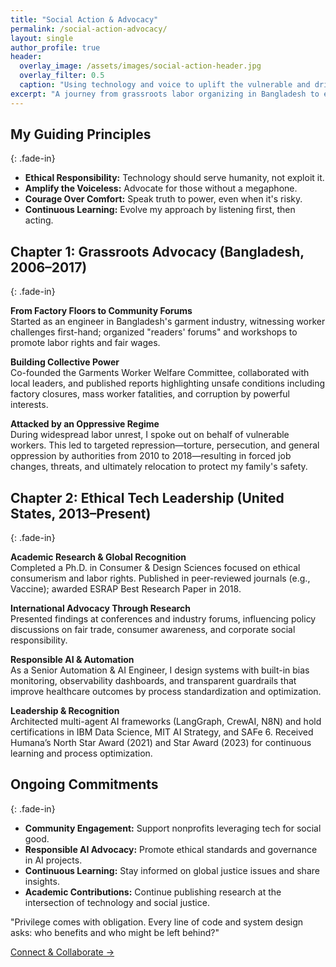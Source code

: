 ```yaml
---
title: "Social Action & Advocacy"
permalink: /social-action-advocacy/
layout: single
author_profile: true
header:
  overlay_image: /assets/images/social-action-header.jpg
  overlay_filter: 0.5
  caption: "Using technology and voice to uplift the vulnerable and drive systemic change"
excerpt: "A journey from grassroots labor organizing in Bangladesh to ethical technology leadership in the US."
---
```


## My Guiding Principles
{: .fade-in}

- **Ethical Responsibility:** Technology should serve humanity, not exploit it.
- **Amplify the Voiceless:** Advocate for those without a megaphone.
- **Courage Over Comfort:** Speak truth to power, even when it's risky.
- **Continuous Learning:** Evolve my approach by listening first, then acting.

## Chapter 1: Grassroots Advocacy (Bangladesh, 2006–2017)
{: .fade-in}

**From Factory Floors to Community Forums**  
Started as an engineer in Bangladesh's garment industry, witnessing worker challenges first-hand; organized "readers' forums" and workshops to promote labor rights and fair wages.

**Building Collective Power**  
Co-founded the Garments Worker Welfare Committee, collaborated with local leaders, and published reports highlighting unsafe conditions including factory closures, mass worker fatalities, and corruption by powerful interests.

**Attacked by an Oppressive Regime**  
During widespread labor unrest, I spoke out on behalf of vulnerable workers. This led to targeted repression—torture, persecution, and general oppression by authorities from 2010 to 2018—resulting in forced job changes, threats, and ultimately relocation to protect my family's safety.

## Chapter 2: Ethical Tech Leadership (United States, 2013–Present)
{: .fade-in}

**Academic Research & Global Recognition**  
Completed a Ph.D. in Consumer & Design Sciences focused on ethical consumerism and labor rights. Published in peer-reviewed journals (e.g., Vaccine); awarded ESRAP Best Research Paper in 2018.

**International Advocacy Through Research**  
Presented findings at conferences and industry forums, influencing policy discussions on fair trade, consumer awareness, and corporate social responsibility.

**Responsible AI & Automation**  
As a Senior Automation & AI Engineer, I design systems with built-in bias monitoring, observability dashboards, and transparent guardrails that improve healthcare outcomes by process standardization and optimization.

**Leadership & Recognition**  
Architected multi-agent AI frameworks (LangGraph, CrewAI, N8N) and hold certifications in IBM Data Science, MIT AI Strategy, and SAFe 6. Received Humana’s North Star Award (2021) and Star Award (2023) for continuous learning and process optimization.

## Ongoing Commitments
{: .fade-in}

- **Community Engagement:** Support nonprofits leveraging tech for social good.
- **Responsible AI Advocacy:** Promote ethical standards and governance in AI projects.
- **Continuous Learning:** Stay informed on global justice issues and share insights.
- **Academic Contributions:** Continue publishing research at the intersection of technology and social justice.

<div class="cta-section fade-in">
  <p>"Privilege comes with obligation. Every line of code and system design asks: who benefits and who might be left behind?"</p>
  <a href="/contact/" class="btn btn--primary btn--large">Connect & Collaborate →</a>
</div>
